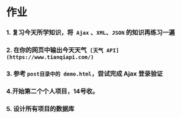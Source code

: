 # 作业

### 1. 复习今天所学知识，将` Ajax` 、`XML`、`JSON` 的知识再练习一遍

### 2. 在你的网页中输出今天天气` [天气 API](https://www.tianqiapi.com/)`

### 3. 参考 `post目录中的 demo.html`，尝试完成 Ajax 登录验证

### 4.开始第二个个人项目，14号收。

### 5. 设计所有项目的数据库

